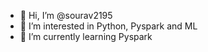 - 👋 Hi, I’m @sourav2195
- 👀 I’m interested in Python, Pyspark and ML
- 🌱 I’m currently learning Pyspark

<!---
sourav2195/sourav2195 is a ✨ special ✨ repository because its `README.md` (this file) appears on your GitHub profile.
You can click the Preview link to take a look at your changes.
--->
